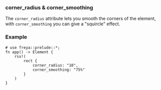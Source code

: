 ### corner_radius & corner_smoothing

The `corner_radius` attribute lets you smooth the corners of the element, with
`corner_smoothing` you can give a "squircle" effect.

### Example

```rust, no_run
# use freya::prelude::*;
fn app() -> Element {
    rsx!(
        rect {
            corner_radius: "10",
            corner_smoothing: "75%"
        }
    )
}
```

